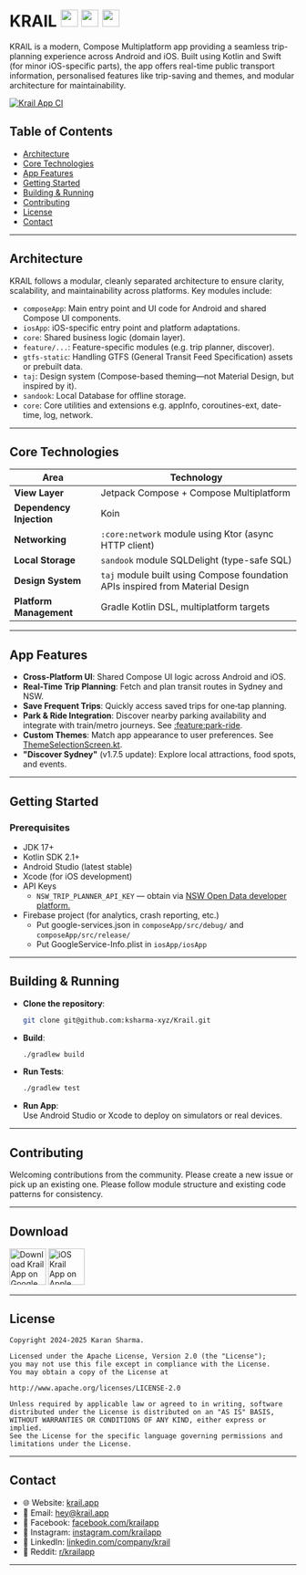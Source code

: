 # KRAIL <img src="https://upload.wikimedia.org/wikipedia/commons/thumb/7/74/Kotlin_Icon.png/1200px-Kotlin_Icon.png" height="30">  <img src="https://upload.wikimedia.org/wikipedia/commons/thumb/3/31/Android_robot_head.svg/1100px-Android_robot_head.svg.png" height="30">  <img src="https://upload.wikimedia.org/wikipedia/commons/c/ca/IOS_logo.svg" height="30">

KRAIL is a modern, Compose Multiplatform app providing a seamless trip-planning experience across
Android and iOS. Built using Kotlin and Swift (for minor iOS-specific parts), the app offers
real-time public transport information, personalised features like trip-saving and themes, and
modular architecture for maintainability.

[![Krail App CI](https://github.com/ksharma-xyz/Krail/actions/workflows/build.yml/badge.svg)](https://github.com/ksharma-xyz/Krail/actions/workflows/build.yml)

## Table of Contents

- [Architecture](#architecture)
- [Core Technologies](#core-technologies)
- [App Features](#app-features)
- [Getting Started](#getting-started)
- [Building & Running](#building--running)
- [Contributing](#contributing)
- [License](#license)
- [Contact](#contact)

---

## Architecture

KRAIL follows a modular, cleanly separated architecture to ensure clarity, scalability, and
maintainability across platforms. Key modules include:

- `composeApp`: Main entry point and UI code for Android and shared Compose UI components.
- `iosApp`: iOS-specific entry point and platform adaptations.
- `core`: Shared business logic (domain layer).
- `feature/...`: Feature-specific modules (e.g. trip planner, discover).
- `gtfs-static`: Handling GTFS (General Transit Feed Specification) assets or prebuilt data.
- `taj`: Design system (Compose-based theming—not Material Design, but inspired by it).
- `sandook`: Local Database for offline storage.
- `core`: Core utilities and extensions e.g. appInfo, coroutines-ext, date-time, log, network.

---

## Core Technologies

| Area                     | Technology                                                                     |
|--------------------------|--------------------------------------------------------------------------------|
| **View Layer**           | Jetpack Compose + Compose Multiplatform                                        |
| **Dependency Injection** | Koin                                                                           |
| **Networking**           | `:core:network` module using Ktor (async HTTP client)                          |
| **Local Storage**        | `sandook` module SQLDelight (type-safe SQL)                                    |
| **Design System**        | `taj` module built using Compose foundation APIs inspired from Material Design |
| **Platform Management**  | Gradle Kotlin DSL, multiplatform targets                                       |

---

## App Features

- **Cross‑Platform UI**: Shared Compose UI logic across Android and iOS.
- **Real-Time Trip Planning**: Fetch and plan transit routes in Sydney and NSW.
- **Save Frequent Trips**: Quickly access saved trips for one‑tap planning.
- **Park & Ride Integration**: Discover nearby parking availability and integrate with train/metro
  journeys. See [:feature:park-ride](/feature/park-ride).
- **Custom Themes**: Match app appearance to user preferences.
  See [ThemeSelectionScreen.kt](/feature/trip-planner/ui/src/commonMain/kotlin/xyz/ksharma/krail/trip/planner/ui/themeselection/ThemeSelectionScreen.kt).
- **"Discover Sydney"** (v1.7.5 update): Explore local attractions, food spots, and events.

---

## Getting Started

### Prerequisites

- JDK 17+
- Kotlin SDK 2.1+
- Android Studio (latest stable)
- Xcode (for iOS development)
- API Keys
    - `NSW_TRIP_PLANNER_API_KEY` — obtain
      via [NSW Open Data developer platform.](https://opendata.transport.nsw.gov.au/)
- Firebase project (for analytics, crash reporting, etc.)
    - Put google-services.json in `composeApp/src/debug/` and `composeApp/src/release/`
    - Put GoogleService-Info.plist in `iosApp/iosApp`

---

## Building & Running

- **Clone the repository**:
  ```sh
  git clone git@github.com:ksharma-xyz/Krail.git
  ```

- **Build**:
  ```bash
  ./gradlew build
  ```

- **Run Tests**:
  ```bash
  ./gradlew test
  ```

- **Run App**:  
  Use Android Studio or Xcode to deploy on simulators or real devices.

---

## Contributing

Welcoming contributions from the community. Please create a new issue or pick up an existing one.
Please follow module structure and existing code patterns for consistency.

---

## Download

[<img src="https://i.imgur.com/M1RNcYP.png" alt="Download Krail App on Google Play Store" height="64"/>](https://play.google.com/store/apps/details?id=xyz.ksharma.krail)  [<img src="https://i.imgur.com/w8Ec7J4.png" alt="iOS Krail App on Apple App Store" height="64"/>](https://apps.apple.com/us/app/krail-app/id6738934832)

---

## License

```
Copyright 2024-2025 Karan Sharma.

Licensed under the Apache License, Version 2.0 (the "License");
you may not use this file except in compliance with the License.
You may obtain a copy of the License at

http://www.apache.org/licenses/LICENSE-2.0

Unless required by applicable law or agreed to in writing, software
distributed under the License is distributed on an "AS IS" BASIS,
WITHOUT WARRANTIES OR CONDITIONS OF ANY KIND, either express or implied.
See the License for the specific language governing permissions and
limitations under the License.
```

---

## Contact

- 🌐 Website: [krail.app](https://krail.app)
- 📧 Email: [hey@krail.app](mailto:hey@krail.app)
- 📘 Facebook: [facebook.com/krailapp](https://facebook.com/krailapp)
- 📸 Instagram: [instagram.com/krailapp](https://instagram.com/krailapp)
- 💼 LinkedIn: [linkedin.com/company/krail](https://www.linkedin.com/company/krail/)
- 👾 Reddit: [r/krailapp](https://www.reddit.com/r/krailapp/)

---
